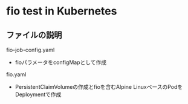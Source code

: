 # fio test in Kubernetes

## ファイルの説明

fio-job-config.yaml
* fioパラメータをconfigMapとして作成

fio.yaml
* PersistentClaimVolumeの作成とfioを含むAlpine LinuxベースのPodをDeploymentで作成
